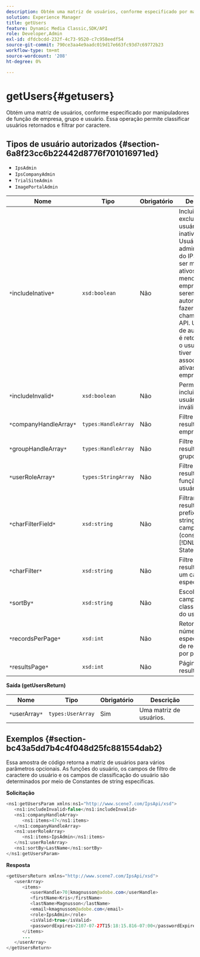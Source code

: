 ```yaml
---
description: Obtém uma matriz de usuários, conforme especificado por manipuladores de função de empresa, grupo e usuário. Essa operação permite classificar usuários retornados e filtrar por caractere.
solution: Experience Manager
title: getUsers
feature: Dynamic Media Classic,SDK/API
role: Developer,Admin
exl-id: dfdcbcdd-232f-4c73-9520-c7c958eedf54
source-git-commit: 790ce3aa4e9aadc019d17e663fc93d7c69772b23
workflow-type: tm+mt
source-wordcount: '208'
ht-degree: 0%

---
```


# getUsers{#getusers}

Obtém uma matriz de usuários, conforme especificado por manipuladores de função de empresa, grupo e usuário. Essa operação permite classificar usuários retornados e filtrar por caractere.

## Tipos de usuário autorizados {#section-6a8f23cc6b22442d8776f701016971ed}

* `IpsAdmin`
* `IpsCompanyAdmin`
* `TrialSiteAdmin`
* `ImagePortalAdmin`


| Nome | Tipo | Obrigatório | Descrição |
|---|---|---|---|
| `*`includeInative`*` | `xsd:boolean` | Não | Incluir ou excluir usuários inativos. Usuários não administrativos do IPS devem ser membros ativos de pelo menos uma empresa para serem autorizados a fazer chamadas de API. Uma falha de autorização é retornada se o usuário não tiver associações ativas à empresa. |
| `*`includeInvalid`*` | `xsd:boolean` | Não | Permite incluir/excluir usuários inválidos. |
| `*`companyHandleArray`*` | `types:HandleArray` | Não | Filtre os resultados por empresa. |
| `*`groupHandleArray`*` | `types:HandleArray` | Não | Filtre os resultados por grupo. |
| `*`userRoleArray`*` | `types:StringArray` | Não | Filtre os resultados por função de usuário. |
| `*`charFilterField`*` | `xsd:string` | Não | Filtrar resultados por prefixo da string do campo (consulte [!DNL Trash State).] |
| `*`charFilter`*` | `xsd:string` | Não | Filtre os resultados por um caractere específico. |
| `*`sortBy`*` | `xsd:string` | Não | Escolha dos campos de classificação do usuário. |
| `*`recordsPerPage`*` | `xsd:int` | Não | Retorna o número especificado de registros por página. |
| `*`resultsPage`*` | `xsd:int` | Não | Página de resultados. |

**Saída (getUsersReturn)**

| Nome | Tipo | Obrigatório | Descrição |
|---|---|---|---|
| `*`userArray`*` | `types:UserArray` | Sim | Uma matriz de usuários. |

## Exemplos {#section-bc43a5dd7b4c4f048d25fc881554dab2}

Essa amostra de código retorna a matriz de usuários para vários parâmetros opcionais. As funções do usuário, os campos de filtro de caractere do usuário e os campos de classificação do usuário são determinados por meio de Constantes de string específicas.

**Solicitação**

```java
<ns1:getUsersParam xmlns:ns1="http://www.scene7.com/IpsApi/xsd">
   <ns1:includeInvalid>false</ns1:includeInvalid>
   <ns1:companyHandleArray>
      <ns1:items>47</ns1:items>
   </ns1:companyHandleArray>
   <ns1:userRoleArray>
      <ns1:items>IpsAdmin</ns1:items>
   </ns1:userRoleArray>
   <ns1:sortBy>LastName</ns1:sortBy>
</ns1:getUsersParam>
```

**Resposta**

```java
<getUsersReturn xmlns="http://www.scene7.com/IpsApi/xsd">
   <userArray>
      <items>
         <userHandle>70|kmagnusson@adobe.com</userHandle>
         <firstName>Kris</firstName>
         <lastName>Magnusson</lastName>
         <email>kmagnusson@adobe.com</email>
         <role>IpsAdmin</role>
         <isValid>true</isValid>
         <passwordExpires>2107-07-27T15:18:15.816-07:00</passwordExpires>
      </items>
      ...
   </userArray>
</getUsersReturn>
```
